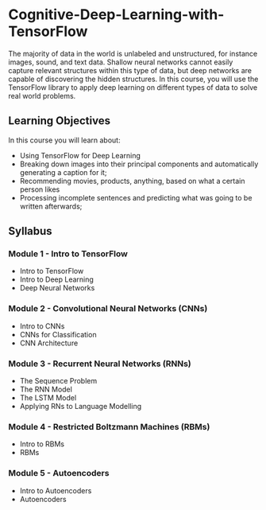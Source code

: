 # Cognitive-Deep-Learning-with-TensorFlow
The majority of data in the world is unlabeled and unstructured, for instance images, sound, and text data. Shallow neural networks cannot easily capture relevant structures within this type of data, but deep networks are capable of discovering the hidden structures. In this course, you will use the TensorFlow library to apply deep learning on different types of data to solve real world problems.

## Learning Objectives
In this course you will learn about:
* Using TensorFlow for Deep Learning
* Breaking down images into their principal components and automatically generating a caption for it;
* Recommending movies, products, anything, based on what a certain person likes
* Processing incomplete sentences and predicting what was going to be written afterwards;

## Syllabus

### Module 1 - Intro to TensorFlow
* Intro to TensorFlow
* Intro to Deep Learning
* Deep Neural Networks

### Module 2 - Convolutional Neural Networks (CNNs)
* Intro to CNNs
* CNNs for Classification
* CNN Architecture

### Module 3 - Recurrent Neural Networks (RNNs)
* The Sequence Problem
* The RNN Model
* The LSTM Model
* Applying RNs to Language Modelling

### Module 4 - Restricted Boltzmann Machines (RBMs)
* Intro to RBMs
* RBMs

### Module 5 - Autoencoders
* Intro to Autoencoders
* Autoencoders